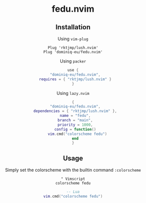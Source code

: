 <div align="center">

# fedu.nvim

## Installation

Using `vim-plug`

```vim
Plug 'rktjmp/lush.nvim'
Plug 'dominiq-eu/fedu.nvim'
```

Using `packer`

```lua
use {
  "dominiq-eu/fedu.nvim",
  requires = { "rktjmp/lush.nvim" }
}
```

Using `lazy.nvim`

```lua
{
  "dominiq-eu/fedu.nvim",
  dependencies = { "rktjmp/lush.nvim" },
  name = "fedu",
  branch = "main",
  priority = 1000,
  config = function()
    vim.cmd("colorscheme fedu")
  end
}
```

## Usage

Simply set the colorscheme with the builtin command `:colorscheme`

```vim
" Vimscript
colorscheme fedu
```

```lua
-- Lua
vim.cmd("colorscheme fedu")
```

